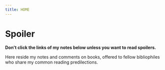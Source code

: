 ```yaml
---
title: HOME
---
```


# Spoiler
**Don't click the links of my notes below unless you want to read spoilers.**

Here reside my notes and comments on books, offered to fellow bibliophiles who share my common reading predilections.

